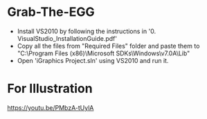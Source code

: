 # Grab-The-EGG

* Install VS2010 by following the instructions in '0. VisualStudio_InstallationGuide.pdf'
* Copy all the files from "Required Files" folder and paste them to "C:\Program Files (x86)\Microsoft SDKs\Windows\v7.0A\Lib"
* Open 'iGraphics Project.sln' using VS2010 and run it.

# For Illustration
https://youtu.be/PMbzA-tUylA
